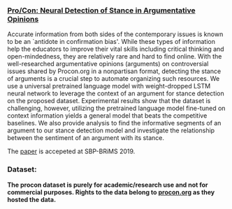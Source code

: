 ### [Pro/Con: Neural Detection of Stance in Argumentative Opinions](https://scholar.google.com/scholar?oi=bibs&cluster=15851993829066285975&btnI=1&hl=en)

Accurate information from both sides of the contemporary issues is known to be an `antidote in confirmation bias'.  While these types of information help the educators to improve their vital skills including critical thinking and open-mindedness, they are relatively rare and hard to find online. With the well-researched argumentative opinions (arguments) on controversial issues shared by Procon.org in a nonpartisan format, detecting the stance of arguments is a crucial step to automate organizing such resources. We use a universal pretrained language model with weight-dropped LSTM neural network to leverage the context of an argument for stance detection on the proposed dataset. Experimental results show that the dataset is challenging, however, utilizing the pretrained language model fine-tuned on context information yields a general model that beats the competitive baselines. We also provide analysis to find the informative segments of an argument to our stance detection model and investigate the relationship between the sentiment of an argument with its stance.

The [paper](https://scholar.google.com/scholar?oi=bibs&cluster=15851993829066285975&btnI=1&hl=en) is accepeted at SBP-BRiMS 2019.
### Dataset: 

**The procon dataset is purely for academic/research use and not for commercial purposes. Rights to the data belong to [procon.org](http://procon.org/) as they hosted the data.**
